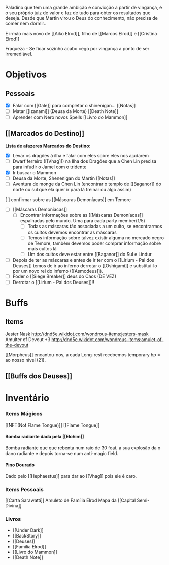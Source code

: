 
Paladino que tem uma grande ambição e convicção a partir de vingança, é o seu próprio juiz de valor e faz de tudo para obter os resultados que deseja.
Desde que Martin virou o Deus do conhecimento, não precisa de comer nem dormir..

É irmão mais novo de [[Aiko Elrod]], filho de [[Marcos Elrod]] e [[Cristina Elrod]]

Fraqueza - Se ficar sozinho acabo cego por vingança a ponto de ser irremediável.
# Objetivos 

## Pessoais

- [x] Falar com [[Gale]] para completar o shinenigan... [[Notas]]
- [ ] Matar [[Izanami]] (Deusa da Morte) [[Death Note]] 
- [ ] Aprender com Nero novos Spells [[Livro do Mammon]]
## [[Marcados do Destino]]
**Lista de afazeres Marcados do Destino:**

- [x] Levar os dragões à ilha e falar com eles sobre eles nos ajudarem
- [ ] Dwarf ferreiro ([[Vhag]]) na Ilha dos Dragões que a Chen Lin precisa para infudir o Jamel com o tridente 
- [x] Ir buscar o Mammon
- [ ] Deusa da Morte, Shenenigan do Martin [[Notas]]
- [ ] Aventura de monge da Chen Lin (encontrar o templo de [[Baganor]] do norte ou sul que ela quer ir para lá treinar ou algo assim)

 [ ] confirmar sobre as [[Máscaras Demoníacas]] em Temore

- [ ] [[Máscaras Demoníacas]]
    - [ ] Encontrar informações sobre as [[Máscaras Demoníacas]] espalhadas pelo mundo. Uma para cada party member(1/5)
        - [ ] Todas as máscaras tão associadas a um culto, se encontrarmos os cultos devemos encontrar as máscaras
        - [ ] Temos informação sobre talvez existir alguma no mercado negro de Temore, também devemos poder comprar informação sobre mais cultos lá
        - [ ] Um dos cultos deve estar entre [[Baganor]] do Sul e Lindur
- [ ] Depois de ter as máscaras e  antes de ir ter com o [[Lirium - Pai dos Deuses]] temos de ir ao inferno derrotar o [[Oshigami]] e substitui-lo por um novo rei do inferno ([[Asmodeus]]).
- [ ] Foder o [[Siege Breaker]] deus do Caos (DE VEZ)
- [ ] Derrotar o [[Lirium - Pai dos Deuses]]!!

# Buffs
## Items
Jester Nask http://dnd5e.wikidot.com/wondrous-items:jesters-mask
Amulter of Devout +3 http://dnd5e.wikidot.com/wondrous-items:amulet-of-the-devout

[[Morpheus]] encantou-nos, a cada Long-rest recebemos temporary hp = ao nosso nível (21).
## [[Buffs dos Deuses]]
# Inventário
### Items Mágicos
[[NFT(Not Flame Tongue)]]
[[Flame Tongue]]

#### Bomba radiante dada pela [[Elohim]]
Bomba radiante que que rebenta num raio de 30 feat, a sua explosão da x dano radiante e depois  torna-se num anti-magic field.

#### Pino Dourado 
Dado pelo [[Hephaestus]] para dar ao [[Vhag]] pois ele é caro.
### Items Pessoais
[[Carta Sarawatti]]
Amuleto de Família Elrod
Mapa da [[Capital Semi-Divina]]
### Livros
- [[Under Dark]]
- [[BackStory]]
- [[Deuses]]
- [[Familia Elrod]]
- [[Livro do Mammon]]
- [[Death Note]]

